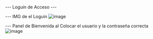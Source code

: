  --- Loguin de Acceso ---

 
--- IMG de el Loguin
![image](https://github.com/Anderson-BM/login-Acceso/assets/141085108/3bf601fa-f032-4b0a-8614-98c58814a948)



--- Panel de Bienvenida al Colocar el usuario y la contraseña correcta
![image](https://github.com/Anderson-BM/login-Acceso/assets/141085108/e9dd457c-434c-402c-9bfe-521eedb6bed3)
